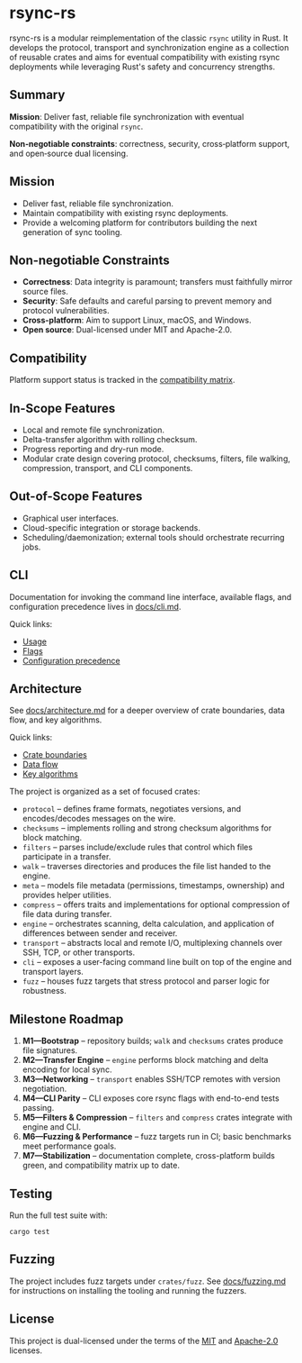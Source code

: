 # rsync-rs

rsync-rs is a modular reimplementation of the classic `rsync` utility in Rust. It develops the protocol, transport and synchronization engine as a collection of reusable crates and aims for eventual compatibility with existing rsync deployments while leveraging Rust's safety and concurrency strengths.

## Summary

**Mission**: Deliver fast, reliable file synchronization with eventual compatibility with the original `rsync`.

**Non‑negotiable constraints**: correctness, security, cross‑platform support, and open‑source dual licensing.

## Mission
- Deliver fast, reliable file synchronization.
- Maintain compatibility with existing rsync deployments.
- Provide a welcoming platform for contributors building the next generation of sync tooling.

## Non-negotiable Constraints
- **Correctness**: Data integrity is paramount; transfers must faithfully mirror source files.
- **Security**: Safe defaults and careful parsing to prevent memory and protocol vulnerabilities.
- **Cross-platform**: Aim to support Linux, macOS, and Windows.
- **Open source**: Dual-licensed under MIT and Apache-2.0.

## Compatibility
Platform support status is tracked in the [compatibility matrix](docs/compat_matrix.md).

## In-Scope Features
- Local and remote file synchronization.
- Delta-transfer algorithm with rolling checksum.
- Progress reporting and dry-run mode.
- Modular crate design covering protocol, checksums, filters, file walking, compression, transport, and CLI components.

## Out-of-Scope Features
- Graphical user interfaces.
- Cloud-specific integration or storage backends.
- Scheduling/daemonization; external tools should orchestrate recurring jobs.

## CLI
Documentation for invoking the command line interface, available flags, and
configuration precedence lives in [docs/cli.md](docs/cli.md).

Quick links:

- [Usage](docs/cli.md#usage)
- [Flags](docs/cli.md#flags)
- [Configuration precedence](docs/cli.md#configuration-precedence)

## Architecture
See [docs/architecture.md](docs/architecture.md) for a deeper overview of crate
boundaries, data flow, and key algorithms.

Quick links:

- [Crate boundaries](docs/architecture.md#crate-boundaries)
- [Data flow](docs/architecture.md#data-flow)
- [Key algorithms](docs/architecture.md#key-algorithms)

The project is organized as a set of focused crates:

- `protocol` – defines frame formats, negotiates versions, and encodes/decodes messages on the wire.
- `checksums` – implements rolling and strong checksum algorithms for block matching.
- `filters` – parses include/exclude rules that control which files participate in a transfer.
- `walk` – traverses directories and produces the file list handed to the engine.
- `meta` – models file metadata (permissions, timestamps, ownership) and provides helper utilities.
- `compress` – offers traits and implementations for optional compression of file data during transfer.
- `engine` – orchestrates scanning, delta calculation, and application of differences between sender and receiver.
- `transport` – abstracts local and remote I/O, multiplexing channels over SSH, TCP, or other transports.
- `cli` – exposes a user-facing command line built on top of the engine and transport layers.
- `fuzz` – houses fuzz targets that stress protocol and parser logic for robustness.

## Milestone Roadmap
1. **M1—Bootstrap** – repository builds; `walk` and `checksums` crates produce file signatures.
2. **M2—Transfer Engine** – `engine` performs block matching and delta encoding for local sync.
3. **M3—Networking** – `transport` enables SSH/TCP remotes with version negotiation.
4. **M4—CLI Parity** – CLI exposes core rsync flags with end-to-end tests passing.
5. **M5—Filters & Compression** – `filters` and `compress` crates integrate with engine and CLI.
6. **M6—Fuzzing & Performance** – fuzz targets run in CI; basic benchmarks meet performance goals.
7. **M7—Stabilization** – documentation complete, cross-platform builds green, and compatibility matrix up to date.

## Testing
Run the full test suite with:

```
cargo test
```

## Fuzzing
The project includes fuzz targets under `crates/fuzz`.
See [docs/fuzzing.md](docs/fuzzing.md) for instructions on installing the
tooling and running the fuzzers.

## License
This project is dual-licensed under the terms of the [MIT](LICENSE-MIT) and [Apache-2.0](LICENSE-APACHE) licenses.
